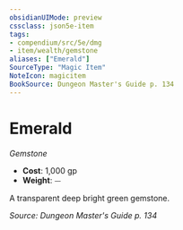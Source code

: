 ```yaml
---
obsidianUIMode: preview
cssclass: json5e-item
tags:
- compendium/src/5e/dmg
- item/wealth/gemstone
aliases: ["Emerald"]
SourceType: "Magic Item"
NoteIcon: magicitem
BookSource: Dungeon Master's Guide p. 134
---
```

# Emerald
*Gemstone*  

- **Cost**: 1,000 gp
- **Weight**: ⏤

A transparent deep bright green gemstone.

*Source: Dungeon Master's Guide p. 134*